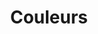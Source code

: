 ---
layout: redirect.njk
tags: level2
key: colors_fr
title: Couleurs
alternativetitle: Les couleurs des CFF.
redirect: /de/foundation/colors/base-colors/
parent: foundation_fr
order: 2
---